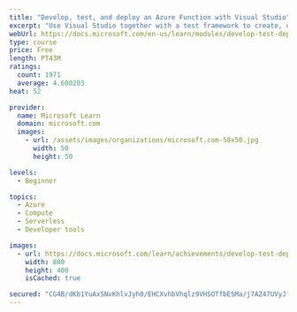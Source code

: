 ```yaml
---
title: "Develop, test, and deploy an Azure Function with Visual Studio"
excerpt: "Use Visual Studio together with a test framework to create, deploy, and test an Azure Function."
webUrl: https://docs.microsoft.com/en-us/learn/modules/develop-test-deploy-azure-functions-with-visual-studio/
type: course
price: Free
length: PT43M
ratings:
  count: 1971
  average: 4.600203
heat: 52

provider:
  name: Microsoft Learn
  domain: microsoft.com
  images:
    - url: /assets/images/organizations/microsoft.com-50x50.jpg
      width: 50
      height: 50

levels:
  - Beginner

topics:
  - Azure
  - Compute
  - Serverless
  - Developer tools

images:
  - url: https://docs.microsoft.com/learn/achievements/develop-test-deploy-azure-functions-with-visual-studio-social.png
    width: 800
    height: 400
    isCached: true

secured: "CG4B/dKb1YuAxSNvKhlvJyh0/EHCXvhbVhqlz9VHSOTfbESMa/j7AZ47UVyJfeQ7oCpBnNnuHiUZKkq72CiQkfHcQOPRCf1asavO+qpOLb9c8T4f0JLvyaVEm+tKcYFK2OD1SqIHADWWGg+Vf5a2hl9Rji35p/EvU2R0l50It3V8zmJd1LFClHJsT6cN9Qo7j7TKAOT4g0myyirgxt0eK9SloT1P4xn2PpHzekbC5ngdl4bYqRXCNj/8GzJvDKu/nDumSaZlZR+YyBzrYiCyFv9KS7BerTyhIJkrK3xp+Ji80VN2m6tHM0Ooeppi3GTdsnoRYPeMW6OOG5obZhwbN+MU1Xc120uoBcM9DfB8W3zE5xuxcTmqiKFvxUtKWktr1EB132VaXaWKr/CjDvlLZbx72g7FthwM4tFPr7WR+qQ=;rqa0+PGE61BDnhvS+2EEuA=="
---
```


